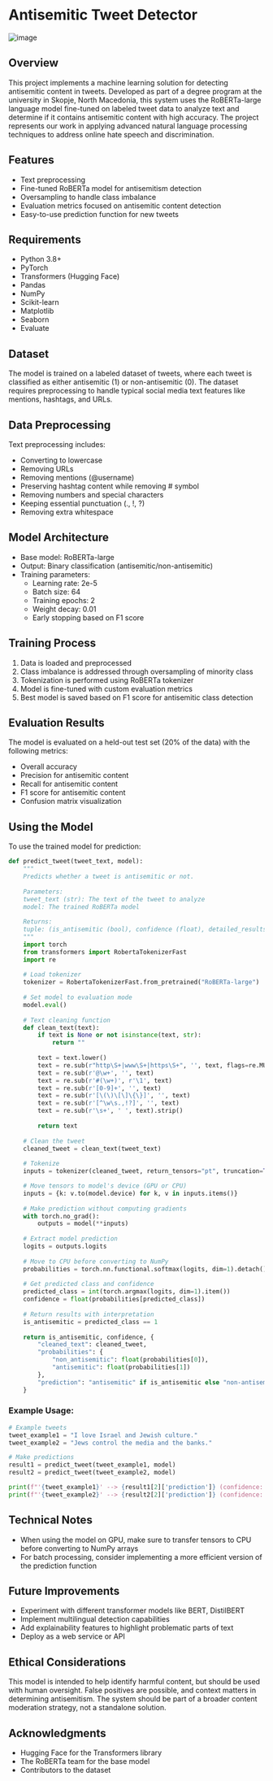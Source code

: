 # Antisemitic Tweet Detector
![image](https://github.com/user-attachments/assets/3b226116-4b98-490e-a190-ebc9f75dff47)

## Overview
This project implements a machine learning solution for detecting antisemitic content in tweets.
Developed as part of a degree program at the university in Skopje, North Macedonia, this system uses the RoBERTa-large language model
fine-tuned on labeled tweet data to analyze text and determine if it contains antisemitic content with high accuracy.
The project represents our work in applying advanced natural language processing techniques to address online hate speech and discrimination.

## Features
- Text preprocessing
- Fine-tuned RoBERTa model for antisemitism detection 
- Oversampling to handle class imbalance
- Evaluation metrics focused on antisemitic content detection
- Easy-to-use prediction function for new tweets

## Requirements
- Python 3.8+
- PyTorch
- Transformers (Hugging Face)
- Pandas
- NumPy
- Scikit-learn
- Matplotlib
- Seaborn
- Evaluate

## Dataset
The model is trained on a labeled dataset of tweets, where each tweet is classified as either antisemitic (1) or non-antisemitic (0).
The dataset requires preprocessing to handle typical social media text features like mentions, hashtags, and URLs.

## Data Preprocessing
Text preprocessing includes:
- Converting to lowercase
- Removing URLs
- Removing mentions (@username)
- Preserving hashtag content while removing # symbol
- Removing numbers and special characters
- Keeping essential punctuation (., !, ?)
- Removing extra whitespace

## Model Architecture
- Base model: RoBERTa-large
- Output: Binary classification (antisemitic/non-antisemitic)
- Training parameters:
  - Learning rate: 2e-5
  - Batch size: 64
  - Training epochs: 2
  - Weight decay: 0.01
  - Early stopping based on F1 score

## Training Process
1. Data is loaded and preprocessed
2. Class imbalance is addressed through oversampling of minority class
3. Tokenization is performed using RoBERTa tokenizer
4. Model is fine-tuned with custom evaluation metrics
5. Best model is saved based on F1 score for antisemitic class detection

## Evaluation Results
The model is evaluated on a held-out test set (20% of the data) with the following metrics:
- Overall accuracy
- Precision for antisemitic content
- Recall for antisemitic content
- F1 score for antisemitic content
- Confusion matrix visualization

## Using the Model
To use the trained model for prediction:

```python
def predict_tweet(tweet_text, model):
    """
    Predicts whether a tweet is antisemitic or not.
    
    Parameters:
    tweet_text (str): The text of the tweet to analyze
    model: The trained RoBERTa model
    
    Returns:
    tuple: (is_antisemitic (bool), confidence (float), detailed_results (dict))
    """
    import torch
    from transformers import RobertaTokenizerFast
    import re
    
    # Load tokenizer
    tokenizer = RobertaTokenizerFast.from_pretrained("RoBERTa-large")
    
    # Set model to evaluation mode
    model.eval()
    
    # Text cleaning function
    def clean_text(text):
        if text is None or not isinstance(text, str):
            return ""
        
        text = text.lower()
        text = re.sub(r"http\S+|www\S+|https\S+", '', text, flags=re.MULTILINE)
        text = re.sub(r'@\w+', '', text)
        text = re.sub(r'#(\w+)', r'\1', text)
        text = re.sub(r'[0-9]+', '', text)
        text = re.sub(r'[\(\)\[\]\{\}]', '', text)
        text = re.sub(r'[^\w\s.,!?]', '', text)
        text = re.sub(r'\s+', ' ', text).strip()
        
        return text
    
    # Clean the tweet
    cleaned_tweet = clean_text(tweet_text)
    
    # Tokenize
    inputs = tokenizer(cleaned_tweet, return_tensors="pt", truncation=True, padding=True)

    # Move tensors to model's device (GPU or CPU)
    inputs = {k: v.to(model.device) for k, v in inputs.items()}
    
    # Make prediction without computing gradients
    with torch.no_grad():
        outputs = model(**inputs)
    
    # Extract model prediction
    logits = outputs.logits
    
    # Move to CPU before converting to NumPy
    probabilities = torch.nn.functional.softmax(logits, dim=1).detach().cpu().numpy()[0]
    
    # Get predicted class and confidence
    predicted_class = int(torch.argmax(logits, dim=1).item())
    confidence = float(probabilities[predicted_class])
    
    # Return results with interpretation
    is_antisemitic = predicted_class == 1
    
    return is_antisemitic, confidence, {
        "cleaned_text": cleaned_tweet,
        "probabilities": {
            "non_antisemitic": float(probabilities[0]),
            "antisemitic": float(probabilities[1])
        },
        "prediction": "antisemitic" if is_antisemitic else "non-antisemitic"
    }
```

### Example Usage:
```python
# Example tweets
tweet_example1 = "I love Israel and Jewish culture."
tweet_example2 = "Jews control the media and the banks."

# Make predictions
result1 = predict_tweet(tweet_example1, model)
result2 = predict_tweet(tweet_example2, model)

print(f"'{tweet_example1}' --> {result1[2]['prediction']} (confidence: {result1[1]:.2%})")
print(f"'{tweet_example2}' --> {result2[2]['prediction']} (confidence: {result2[1]:.2%})")
```

## Technical Notes
- When using the model on GPU, make sure to transfer tensors to CPU before converting to NumPy arrays
- For batch processing, consider implementing a more efficient version of the prediction function

## Future Improvements
- Experiment with different transformer models like BERT, DistilBERT
- Implement multilingual detection capabilities
- Add explainability features to highlight problematic parts of text
- Deploy as a web service or API

## Ethical Considerations
This model is intended to help identify harmful content, but should be used with human oversight.
False positives are possible, and context matters in determining antisemitism.
The system should be part of a broader content moderation strategy, not a standalone solution.

## Acknowledgments
- Hugging Face for the Transformers library
- The RoBERTa team for the base model
- Contributors to the dataset
